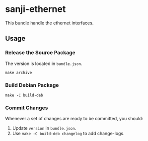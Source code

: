 # sanji-ethernet

This bundle handle the ethernet interfaces.

## Usage

### Release the Source Package
The version is located in `bundle.json`.

```
make archive
```

### Build Debian Package
```
make -C build-deb
```

### Commit Changes
Whenever a set of changes are ready to be committed, you should:

1. Update `version` in `bundle.json`.
2. Use `make -C build-deb changelog` to add change-logs.

